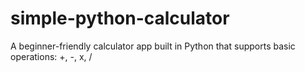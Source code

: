 # simple-python-calculator
A beginner-friendly calculator app built in Python that supports basic operations: +, -, x, /
